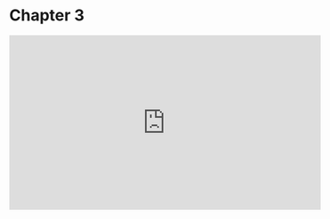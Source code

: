 # Chapter 3


<iframe src="https://www.livecoding.tv/mikeumus/videos/5v0ne/embed" width="560" height="315" frameborder="0" allowfullscreen="true" scrolling="no"></iframe>
